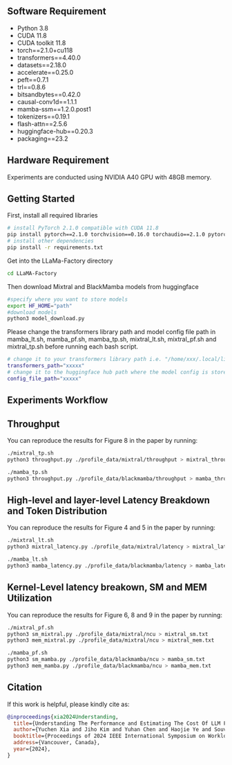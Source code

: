 ## Software Requirement

- Python 3.8
- CUDA 11.8
- CUDA toolkit 11.8
- torch==2.1.0+cu118
- transformers==4.40.0
- datasets==2.18.0
- accelerate==0.25.0
- peft==0.7.1
- trl==0.8.6
- bitsandbytes==0.42.0
- causal-conv1d==1.1.1
- mamba-ssm==1.2.0.post1
- tokenizers==0.19.1
- flash-attn==2.5.6
- huggingface-hub==0.20.3
- packaging==23.2

## Hardware Requirement

Experiments are conducted using NVIDIA A40 GPU with 48GB memory.

## Getting Started

First, install all required libraries

```bash
# install PyTorch 2.1.0 compatible with CUDA 11.8
pip install pytorch==2.1.0 torchvision==0.16.0 torchaudio==2.1.0 pytorch-cuda=11.8 -c pytorch -c nvidia
# install other dependencies
pip install -r requirements.txt
```

Get into the LLaMa-Factory directory

```bash
cd LLaMA-Factory
```

Then download Mixtral and BlackMamba models from huggingface

```bash
#specify where you want to store models
export HF_HOME="path"
#download models
python3 model_download.py
```

Please change the transformers library path and model config file path in mamba_lt.sh, mamba_pf.sh, mamba_tp.sh, mixtral_lt.sh, mixtral_pf.sh and mixtral_tp.sh before running each bash script.


```bash
# change it to your transformers library path i.e. "/home/xxx/.local/lib/python3.8/site-packages/transformers"
transformers_path="xxxxx"
# change it to the huggingface hub path where the model config is stored i.e. "/xxxx/hub models--mistralai--Mixtral-8x7B-v0.1/snapshots/521a77772f0d4052fd9846846471d0d2517739d2"
config_file_path="xxxxx"
```


## Experiments Workflow


## Throughput 
You can reproduce the results for Figure 8 in the paper by running:
```bash
./mixtral_tp.sh
python3 throughput.py ./profile_data/mixtral/throughput > mixtral_throughput.txt
```
```bash
./mamba_tp.sh
python3 throughput.py ./profile_data/blackmamba/throughput > mamba_throughput.txt
```


## High-level and layer-level Latency Breakdown and Token Distribution

You can reproduce the results for Figure 4 and 5 in the paper by running:
```bash
./mixtral_lt.sh
python3 mixtral_latency.py ./profile_data/mixtral/latency > mixtral_latency_breakdown.txt
```
```bash
./mamba_lt.sh
python3 mamba_latency.py ./profile_data/blackmamba/latency > mamba_latency_breakdown.txt
```


## Kernel-Level latency breakown, SM and MEM Utilization

You can reproduce the results for Figure 6, 8 and 9 in the paper by running:
```bash
./mixtral_pf.sh
python3 sm_mixtral.py ./profile_data/mixtral/ncu > mixtral_sm.txt
python3 mem_mixtral.py ./profile_data/mixtral/ncu > mixtral_mem.txt
```
```bash
./mamba_pf.sh
python3 sm_mamba.py ./profile_data/blackmamba/ncu > mamba_sm.txt
python3 mem_mamba.py ./profile_data/blackmamba/ncu > mamba_mem.txt
```

## Citation

If this work is helpful, please kindly cite as:

```bibtex
@inproceedings{xia2024Understanding,
  title={Understanding The Performance and Estimating The Cost Of LLM Fine-Tuning},
  author={Yuchen Xia and Jiho Kim and Yuhan Chen and Haojie Ye and Souvik Kundu and Cong "Callie" Hao and Nishil Talati},
  booktitle={Proceedings of 2024 IEEE International Symposium on Workload Characterization},
  address={Vancouver, Canada},
  year={2024},
}
```